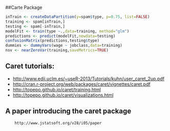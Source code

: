 ##Carte Package

```r
inTrain <- createDataPartition(y=spam$type, p=0.75, list=FALSE)
training <- spam[inTrain,]
testing <- spam[-inTrain,]
modelFit <- train(type ~.,data=training, method="glm")
predictions <- predict(modelFit,newdata=testing)
confusionMatrix(predictions,testing$type)
dummies <- dummyVars(wage ~ jobclass,data=training)
nsv <- nearZeroVar(training,saveMetrics=TRUE)
```
## Caret tutorials:
 * http://www.edii.uclm.es/~useR-2013/Tutorials/kuhn/user_caret_2up.pdf
 * http://cran.r-project.org/web/packages/caret/vignettes/caret.pdf
 * http://topepo.github.io/caret/training.html
 * http://topepo.github.io/caret/visualizations.html
 
## A paper introducing the caret package
        http://www.jstatsoft.org/v28/i05/paper

